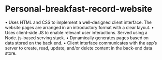 # Personal-breakfast-record-website

• Uses HTML and CSS to implement a well-designed client interface. The website pages are arranged in an introductory format with a clear layout.
• Uses client-side JS to enable relevant user interactions. Served using a Node. js-based serving stack.
• Dynamically generates pages based on data stored on the back end.
• Client interface communicates with the app’s server to create, read, update, and/or delete content in the back-end data store.

